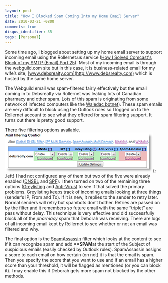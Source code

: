 ```yaml
---
layout: post
title: "How I Blocked Spam Coming Into my Home Email Server"
date: 2010-03-21 -0800
comments: true
disqus_identifier: 35
tags: [Personal]
---
```

Some time ago, I blogged about setting up my home email server to
support incoming email using the Rollernet.us service ([How I Solved
Comcast's Block of my SMTP (Email) Port
25](http://webguild.dyndns.org/Blog/archive/2008/05/21/how-i-solved-comcasts-block-of-my-smtp-port-25.aspx "How I Solved Comcast's Block of my SMTP (Email) Port 25")).
Most of my incoming email is through the webguild.com site but in this
case, it is business-related email for my wife’s site,
[www.debsrealty.com](http://www.debsrealty.com) which is hosted by the
same home server.

The Webguild email was spam-filtered fairly effectively but the email
coming in to Debsrealty via Rollernet was leaking lots of Canadian
pharmacy and other spam. Lots of this spam is originating from some
network of infected computers like the [Waledac
botnet](http://www.crn.com/security/223100744)). These spam emails are
very difficult to block using the Outlook rules so I logged on to the
Rollernet account to see what they offered for spam filtering support.
It turns out there is pretty good support.

There five filtering options available. 
[![RollernetFiltering](/images/blogs_webguild_com/gary/WindowsLiveWriter/HowIBlockedSomeSpamComingIntomyHomeEmail_AA6E/RollernetFiltering_thumb.png "RollernetFiltering")](/images/blogs_webguild_com/gary/WindowsLiveWriter/HowIBlockedSomeSpamComingIntomyHomeEmail_AA6E/RollernetFiltering_2.png){: .left}
I had not configured any of them but two of the five were already enabled
([DNSBL](https://acc.rollernet.us/help/mail/dnsbl.php) and
[SPF](https://acc.rollernet.us/help/mail/spf.php)). I then turned on two
of the remaining three options
([Greylisting](https://acc.rollernet.us/help/index.php#grey) and
[Anti-Virus](https://acc.rollernet.us/help/index.php#antivirus)) to see
if that solved the primary problems. Greylisting keeps track of incoming
emails looking at three things (sender’s IP, From and To). If it is new,
it replies to the sender to retry later. Normal senders will retry but
spambots don’t bother. Retries are passed on by the filter and it
remembers so future email with the same “triplet” are pass without
delay. This technique is very effective and did successfully block all
of the *pharmacy* spam that Deborah was receiving. There are logs of all
incoming email kept by Rollernet to see whether or not an email was
filtered and why.

The final option is the
[SpamAssassin](https://acc.rollernet.us/help/mail/spamassassin.php)
filter which looks at the content to see if it can recognize spam and
add **\*\*SPAM**at the start of the Subject of suspicious emails (easily
checked by Outlook rules). SpamAssassin assigns a score to each email on
how certain (on not) it is that the email is spam. Then you specify the
score that you want to use and if an email has a higher score than your
threshold, it will be flagged as mentioned (or you can block it). I may
enable this if Deborah gets more spam not blocked by the other methods.
